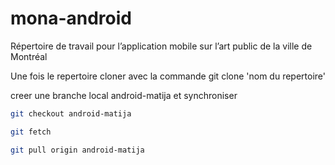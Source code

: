 # mona-android
Répertoire de travail pour l’application mobile sur l’art public de la ville de Montréal

Une fois le repertoire cloner avec la commande
git clone 'nom du repertoire'

creer une branche local android-matija et synchroniser

```bash
git checkout android-matija
```

```bash
git fetch
```

```bash
git pull origin android-matija
```
